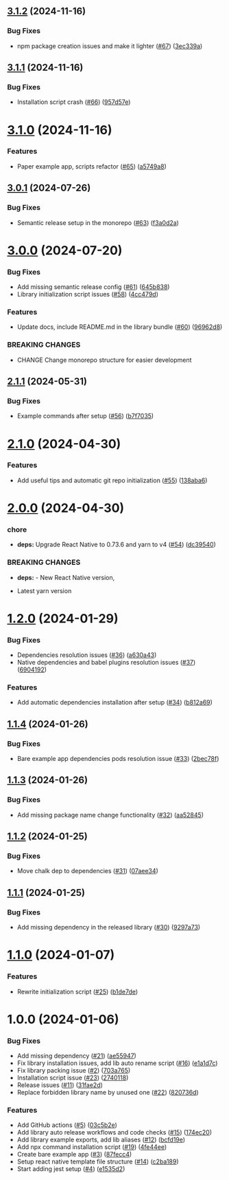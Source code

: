## [3.1.2](https://github.com/MatiPl01/react-native-library-template/compare/v3.1.1...v3.1.2) (2024-11-16)


### Bug Fixes

* npm package creation issues and make it lighter ([#67](https://github.com/MatiPl01/react-native-library-template/issues/67)) ([3ec339a](https://github.com/MatiPl01/react-native-library-template/commit/3ec339ab215f5693bc31c4495ec4f3cf4a87c4c7))

## [3.1.1](https://github.com/MatiPl01/react-native-library-template/compare/v3.1.0...v3.1.1) (2024-11-16)


### Bug Fixes

* Installation script crash ([#66](https://github.com/MatiPl01/react-native-library-template/issues/66)) ([957d57e](https://github.com/MatiPl01/react-native-library-template/commit/957d57e44bcc57b2b0449587320786f7eee6d09c))

# [3.1.0](https://github.com/MatiPl01/react-native-library-template/compare/v3.0.1...v3.1.0) (2024-11-16)


### Features

* Paper example app, scripts refactor ([#65](https://github.com/MatiPl01/react-native-library-template/issues/65)) ([a5749a8](https://github.com/MatiPl01/react-native-library-template/commit/a5749a8412aeb4b46b6d7eb220bce1f09757f904))

## [3.0.1](https://github.com/MatiPl01/react-native-library-template/compare/v3.0.0...v3.0.1) (2024-07-26)


### Bug Fixes

* Semantic release setup in the monorepo  ([#63](https://github.com/MatiPl01/react-native-library-template/issues/63)) ([f3a0d2a](https://github.com/MatiPl01/react-native-library-template/commit/f3a0d2ab70b0b424db8bfafb5309c0ea73107abb))

# [3.0.0](https://github.com/MatiPl01/react-native-library-template/compare/v2.1.1...v3.0.0) (2024-07-20)


### Bug Fixes

* Add missing semantic release config ([#61](https://github.com/MatiPl01/react-native-library-template/issues/61)) ([645b838](https://github.com/MatiPl01/react-native-library-template/commit/645b838b257e3b1944d547a5b91eadb81c96622b))
* Library initialization script issues ([#58](https://github.com/MatiPl01/react-native-library-template/issues/58)) ([4cc479d](https://github.com/MatiPl01/react-native-library-template/commit/4cc479dc1cbad72d36a2c67cfd577ba1fb131d68))


### Features

* Update docs, include README.md in the library bundle ([#60](https://github.com/MatiPl01/react-native-library-template/issues/60)) ([96962d8](https://github.com/MatiPl01/react-native-library-template/commit/96962d88a7149c3ee002c9a5555207cd9fb2abe7))


### BREAKING CHANGES

* CHANGE
Change monorepo structure for easier development

## [2.1.1](https://github.com/MatiPl01/react-native-library-template/compare/v2.1.0...v2.1.1) (2024-05-31)


### Bug Fixes

* Example commands after setup ([#56](https://github.com/MatiPl01/react-native-library-template/issues/56)) ([b7f7035](https://github.com/MatiPl01/react-native-library-template/commit/b7f70358991dcb1eb81d4dc4f3c0592964c4cb86))

# [2.1.0](https://github.com/MatiPl01/react-native-library-template/compare/v2.0.0...v2.1.0) (2024-04-30)


### Features

* Add useful tips and automatic git repo initialization ([#55](https://github.com/MatiPl01/react-native-library-template/issues/55)) ([138aba6](https://github.com/MatiPl01/react-native-library-template/commit/138aba65370a4eaf4ff624c65e8717ed7f6bb87b))

# [2.0.0](https://github.com/MatiPl01/react-native-library-template/compare/v1.2.0...v2.0.0) (2024-04-30)


### chore

* **deps:** Upgrade React Native to 0.73.6 and yarn to v4 ([#54](https://github.com/MatiPl01/react-native-library-template/issues/54)) ([dc39540](https://github.com/MatiPl01/react-native-library-template/commit/dc39540dd035c1bab1c3c1556436844db3f097f3))


### BREAKING CHANGES

* **deps:** - New React Native version,
- Latest yarn version

# [1.2.0](https://github.com/MatiPl01/react-native-library-template/compare/v1.1.4...v1.2.0) (2024-01-29)


### Bug Fixes

* Dependencies resolution issues ([#36](https://github.com/MatiPl01/react-native-library-template/issues/36)) ([a630a43](https://github.com/MatiPl01/react-native-library-template/commit/a630a434662a9953138dbdb32b83a147bc72ed44))
* Native dependencies and babel plugins resolution issues ([#37](https://github.com/MatiPl01/react-native-library-template/issues/37)) ([6904192](https://github.com/MatiPl01/react-native-library-template/commit/6904192a369baf30c0442b6d978f7c66b3b0e4a2))


### Features

* Add automatic dependencies installation after setup ([#34](https://github.com/MatiPl01/react-native-library-template/issues/34)) ([b812a69](https://github.com/MatiPl01/react-native-library-template/commit/b812a692ec5f94249fa0ce8de8b06949d79ce748))

## [1.1.4](https://github.com/MatiPl01/react-native-library-template/compare/v1.1.3...v1.1.4) (2024-01-26)


### Bug Fixes

* Bare example app dependencies pods resolution issue ([#33](https://github.com/MatiPl01/react-native-library-template/issues/33)) ([2bec78f](https://github.com/MatiPl01/react-native-library-template/commit/2bec78f2819f5c103a7c22c0eda3188a1319eddd))

## [1.1.3](https://github.com/MatiPl01/react-native-library-template/compare/v1.1.2...v1.1.3) (2024-01-26)


### Bug Fixes

* Add missing package name change functionality ([#32](https://github.com/MatiPl01/react-native-library-template/issues/32)) ([aa52845](https://github.com/MatiPl01/react-native-library-template/commit/aa5284561d9e20b90083251d545b5f9a2cf80559))

## [1.1.2](https://github.com/MatiPl01/react-native-library-template/compare/v1.1.1...v1.1.2) (2024-01-25)


### Bug Fixes

* Move chalk dep to dependencies ([#31](https://github.com/MatiPl01/react-native-library-template/issues/31)) ([07aee34](https://github.com/MatiPl01/react-native-library-template/commit/07aee34fd6a3a2b71ff1015b0831edc8f0ab6d02))

## [1.1.1](https://github.com/MatiPl01/react-native-library-template/compare/v1.1.0...v1.1.1) (2024-01-25)


### Bug Fixes

* Add missing dependency in the released library ([#30](https://github.com/MatiPl01/react-native-library-template/issues/30)) ([9297a73](https://github.com/MatiPl01/react-native-library-template/commit/9297a73b6275b75965f84886c2d35da17994336f))

# [1.1.0](https://github.com/MatiPl01/react-native-library-template/compare/v1.0.0...v1.1.0) (2024-01-07)


### Features

* Rewrite initialization script ([#25](https://github.com/MatiPl01/react-native-library-template/issues/25)) ([b1de7de](https://github.com/MatiPl01/react-native-library-template/commit/b1de7dead4c462d69d618990d0ad9faf14e04516))

# 1.0.0 (2024-01-06)


### Bug Fixes

* Add missing dependency ([#21](https://github.com/MatiPl01/react-native-library-template/issues/21)) ([ae55947](https://github.com/MatiPl01/react-native-library-template/commit/ae55947a7b85c1f5b9cb6fe4567722a2e57c1b09))
* Fix library installation issues, add lib auto rename script ([#16](https://github.com/MatiPl01/react-native-library-template/issues/16)) ([e1a1d7c](https://github.com/MatiPl01/react-native-library-template/commit/e1a1d7ceb1c26563c89918e58d2b30b911389c17))
* Fix library packing issue ([#2](https://github.com/MatiPl01/react-native-library-template/issues/2)) ([703a765](https://github.com/MatiPl01/react-native-library-template/commit/703a7656d8171e570c0ac46381fd1e4aed2eff03))
* Installation script issue ([#23](https://github.com/MatiPl01/react-native-library-template/issues/23)) ([2740118](https://github.com/MatiPl01/react-native-library-template/commit/2740118733ae9f2d739a42e4e416e6bc402570d1))
* Release issues ([#11](https://github.com/MatiPl01/react-native-library-template/issues/11)) ([31fae2d](https://github.com/MatiPl01/react-native-library-template/commit/31fae2d1108f4b74c7760e4d1632227e3110b758))
* Replace forbidden library name by unused one ([#22](https://github.com/MatiPl01/react-native-library-template/issues/22)) ([820736d](https://github.com/MatiPl01/react-native-library-template/commit/820736dc96064b700fbfc81bf47638ae13f92805))


### Features

* Add GitHub actions ([#5](https://github.com/MatiPl01/react-native-library-template/issues/5)) ([03c5b2e](https://github.com/MatiPl01/react-native-library-template/commit/03c5b2ec8e63c7760e4830e937cdfd5579740dce))
* Add library auto release workflows and code checks ([#15](https://github.com/MatiPl01/react-native-library-template/issues/15)) ([174ec20](https://github.com/MatiPl01/react-native-library-template/commit/174ec2051ee30cd8b90318e0cfaef5da25aedbb5))
* Add library example exports, add lib aliases ([#12](https://github.com/MatiPl01/react-native-library-template/issues/12)) ([bcfd19e](https://github.com/MatiPl01/react-native-library-template/commit/bcfd19e28caf60d247e8adf01a1a2eb7eb897998))
* Add npx command installation script ([#19](https://github.com/MatiPl01/react-native-library-template/issues/19)) ([4fe44ee](https://github.com/MatiPl01/react-native-library-template/commit/4fe44ee8db26f8317a1df67abbd825b55fdfd6a5))
* Create bare example app ([#3](https://github.com/MatiPl01/react-native-library-template/issues/3)) ([87fecc4](https://github.com/MatiPl01/react-native-library-template/commit/87fecc41aeccaaf6894ebbcc64f4608ff11b91dc))
* Setup react native template file structure ([#14](https://github.com/MatiPl01/react-native-library-template/issues/14)) ([c2ba189](https://github.com/MatiPl01/react-native-library-template/commit/c2ba189fbfe3ba0c1101f66002390e2cd8ddb793))
* Start adding jest setup ([#4](https://github.com/MatiPl01/react-native-library-template/issues/4)) ([e1535d2](https://github.com/MatiPl01/react-native-library-template/commit/e1535d20839b7368ed0bd7dea2a5ee18a62e12d4))
